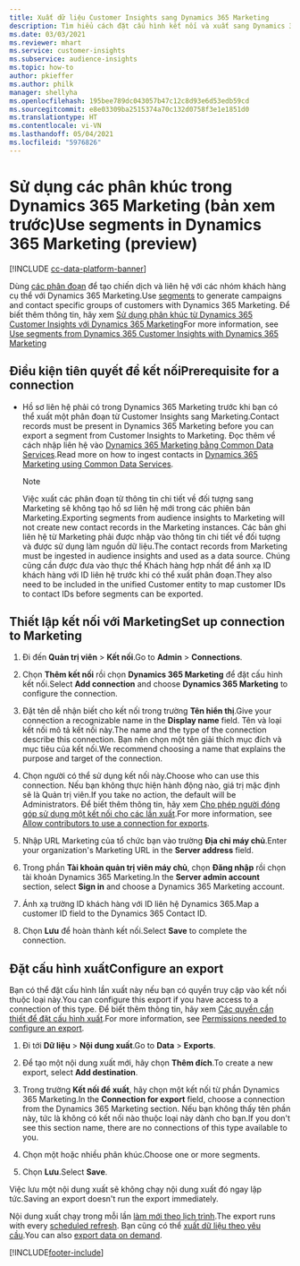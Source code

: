 ```yaml
---
title: Xuất dữ liệu Customer Insights sang Dynamics 365 Marketing
description: Tìm hiểu cách đặt cấu hình kết nối và xuất sang Dynamics 365 Marketing.
ms.date: 03/03/2021
ms.reviewer: mhart
ms.service: customer-insights
ms.subservice: audience-insights
ms.topic: how-to
author: pkieffer
ms.author: philk
manager: shellyha
ms.openlocfilehash: 195bee789dc043057b47c12c8d93e6d53edb59cd
ms.sourcegitcommit: e8e03309ba2515374a70c132d0758f3e1e1851d0
ms.translationtype: HT
ms.contentlocale: vi-VN
ms.lasthandoff: 05/04/2021
ms.locfileid: "5976826"
---
```

# <a name="use-segments-in-dynamics-365-marketing-preview"></a><span data-ttu-id="abc9b-103">Sử dụng các phân khúc trong Dynamics 365 Marketing (bản xem trước)</span><span class="sxs-lookup"><span data-stu-id="abc9b-103">Use segments in Dynamics 365 Marketing (preview)</span></span>

[!INCLUDE [cc-data-platform-banner](../includes/cc-data-platform-banner.md)]

<span data-ttu-id="abc9b-104">Dùng [các phân đoạn](segments.md) để tạo chiến dịch và liên hệ với các nhóm khách hàng cụ thể với Dynamics 365 Marketing.</span><span class="sxs-lookup"><span data-stu-id="abc9b-104">Use [segments](segments.md) to generate campaigns and contact specific groups of customers with Dynamics 365 Marketing.</span></span> <span data-ttu-id="abc9b-105">Để biết thêm thông tin, hãy xem [Sử dụng phân khúc từ Dynamics 365 Customer Insights với Dynamics 365 Marketing](/dynamics365/marketing/customer-insights-segments)</span><span class="sxs-lookup"><span data-stu-id="abc9b-105">For more information, see [Use segments from Dynamics 365 Customer Insights with Dynamics 365 Marketing](/dynamics365/marketing/customer-insights-segments)</span></span>

## <a name="prerequisite-for-a-connection"></a><span data-ttu-id="abc9b-106">Điều kiện tiên quyết để kết nối</span><span class="sxs-lookup"><span data-stu-id="abc9b-106">Prerequisite for a connection</span></span>

- <span data-ttu-id="abc9b-107">Hồ sơ liên hệ phải có trong Dynamics 365 Marketing trước khi bạn có thể xuất một phân đoạn từ Customer Insights sang Marketing.</span><span class="sxs-lookup"><span data-stu-id="abc9b-107">Contact records must be present in Dynamics 365 Marketing before you can export a segment from Customer Insights to Marketing.</span></span> <span data-ttu-id="abc9b-108">Đọc thêm về cách nhập liên hệ vào [Dynamics 365 Marketing bằng Common Data Services](connect-power-query.md).</span><span class="sxs-lookup"><span data-stu-id="abc9b-108">Read more on how to ingest contacts in [Dynamics 365 Marketing using Common Data Services](connect-power-query.md).</span></span>

  > [!NOTE]
  > <span data-ttu-id="abc9b-109">Việc xuất các phân đoạn từ thông tin chi tiết về đối tượng sang Marketing sẽ không tạo hồ sơ liên hệ mới trong các phiên bản Marketing.</span><span class="sxs-lookup"><span data-stu-id="abc9b-109">Exporting segments from audience insights to Marketing will not create new contact records in the Marketing instances.</span></span> <span data-ttu-id="abc9b-110">Các bản ghi liên hệ từ Marketing phải được nhập vào thông tin chi tiết về đối tượng và được sử dụng làm nguồn dữ liệu.</span><span class="sxs-lookup"><span data-stu-id="abc9b-110">The contact records from Marketing must be ingested in audience insights and used as a data source.</span></span> <span data-ttu-id="abc9b-111">Chúng cũng cần được đưa vào thực thể Khách hàng hợp nhất để ánh xạ ID khách hàng với ID liên hệ trước khi có thể xuất phân đoạn.</span><span class="sxs-lookup"><span data-stu-id="abc9b-111">They also need to be included in the unified Customer entity to map customer IDs to contact IDs before segments can be exported.</span></span>

## <a name="set-up-connection-to-marketing"></a><span data-ttu-id="abc9b-112">Thiết lập kết nối với Marketing</span><span class="sxs-lookup"><span data-stu-id="abc9b-112">Set up connection to Marketing</span></span>

1. <span data-ttu-id="abc9b-113">Đi đến **Quản trị viên** > **Kết nối**.</span><span class="sxs-lookup"><span data-stu-id="abc9b-113">Go to **Admin** > **Connections**.</span></span>

1. <span data-ttu-id="abc9b-114">Chọn **Thêm kết nối** rồi chọn **Dynamics 365 Marketing** để đặt cấu hình kết nối.</span><span class="sxs-lookup"><span data-stu-id="abc9b-114">Select **Add connection** and choose **Dynamics 365 Marketing** to configure the connection.</span></span>

1. <span data-ttu-id="abc9b-115">Đặt tên dễ nhận biết cho kết nối trong trường **Tên hiển thị**.</span><span class="sxs-lookup"><span data-stu-id="abc9b-115">Give your connection a recognizable name in the **Display name** field.</span></span> <span data-ttu-id="abc9b-116">Tên và loại kết nối mô tả kết nối này.</span><span class="sxs-lookup"><span data-stu-id="abc9b-116">The name and the type of the connection describe this connection.</span></span> <span data-ttu-id="abc9b-117">Bạn nên chọn một tên giải thích mục đích và mục tiêu của kết nối.</span><span class="sxs-lookup"><span data-stu-id="abc9b-117">We recommend choosing a name that explains the purpose and target of the connection.</span></span>

1. <span data-ttu-id="abc9b-118">Chọn người có thể sử dụng kết nối này.</span><span class="sxs-lookup"><span data-stu-id="abc9b-118">Choose who can use this connection.</span></span> <span data-ttu-id="abc9b-119">Nếu bạn không thực hiện hành động nào, giá trị mặc định sẽ là Quản trị viên.</span><span class="sxs-lookup"><span data-stu-id="abc9b-119">If you take no action, the default will be Administrators.</span></span> <span data-ttu-id="abc9b-120">Để biết thêm thông tin, hãy xem [Cho phép người đóng góp sử dụng một kết nối cho các lần xuất](connections.md#allow-contributors-to-use-a-connection-for-exports).</span><span class="sxs-lookup"><span data-stu-id="abc9b-120">For more information, see [Allow contributors to use a connection for exports](connections.md#allow-contributors-to-use-a-connection-for-exports).</span></span>

1. <span data-ttu-id="abc9b-121">Nhập URL Marketing của tổ chức bạn vào trường **Địa chỉ máy chủ**.</span><span class="sxs-lookup"><span data-stu-id="abc9b-121">Enter your organization's Marketing URL in the **Server address** field.</span></span>

1. <span data-ttu-id="abc9b-122">Trong phần **Tài khoản quản trị viên máy chủ**, chọn **Đăng nhập** rồi chọn tài khoản Dynamics 365 Marketing.</span><span class="sxs-lookup"><span data-stu-id="abc9b-122">In the **Server admin account** section, select **Sign in** and choose a Dynamics 365 Marketing account.</span></span>

1. <span data-ttu-id="abc9b-123">Ánh xạ trường ID khách hàng với ID liên hệ Dynamics 365.</span><span class="sxs-lookup"><span data-stu-id="abc9b-123">Map a customer ID field to the Dynamics 365 Contact ID.</span></span>

1. <span data-ttu-id="abc9b-124">Chọn **Lưu** để hoàn thành kết nối.</span><span class="sxs-lookup"><span data-stu-id="abc9b-124">Select **Save** to complete the connection.</span></span> 

## <a name="configure-an-export"></a><span data-ttu-id="abc9b-125">Đặt cấu hình xuất</span><span class="sxs-lookup"><span data-stu-id="abc9b-125">Configure an export</span></span>

<span data-ttu-id="abc9b-126">Bạn có thể đặt cấu hình lần xuất này nếu bạn có quyền truy cập vào kết nối thuộc loại này.</span><span class="sxs-lookup"><span data-stu-id="abc9b-126">You can configure this export if you have access to a connection of this type.</span></span> <span data-ttu-id="abc9b-127">Để biết thêm thông tin, hãy xem [Các quyền cần thiết để đặt cấu hình xuất](export-destinations.md#set-up-a-new-export).</span><span class="sxs-lookup"><span data-stu-id="abc9b-127">For more information, see [Permissions needed to configure an export](export-destinations.md#set-up-a-new-export).</span></span>

1. <span data-ttu-id="abc9b-128">Đi tới **Dữ liệu** > **Nội dung xuất**.</span><span class="sxs-lookup"><span data-stu-id="abc9b-128">Go to **Data** > **Exports**.</span></span>

1. <span data-ttu-id="abc9b-129">Để tạo một nội dung xuất mới, hãy chọn **Thêm đích**.</span><span class="sxs-lookup"><span data-stu-id="abc9b-129">To create a new export, select **Add destination**.</span></span>

1. <span data-ttu-id="abc9b-130">Trong trường **Kết nối để xuất**, hãy chọn một kết nối từ phần Dynamics 365 Marketing.</span><span class="sxs-lookup"><span data-stu-id="abc9b-130">In the **Connection for export** field, choose a connection from the Dynamics 365 Marketing section.</span></span> <span data-ttu-id="abc9b-131">Nếu bạn không thấy tên phần này, tức là không có kết nối nào thuộc loại này dành cho bạn.</span><span class="sxs-lookup"><span data-stu-id="abc9b-131">If you don't see this section name, there are no connections of this type available to you.</span></span>

1. <span data-ttu-id="abc9b-132">Chọn một hoặc nhiều phân khúc.</span><span class="sxs-lookup"><span data-stu-id="abc9b-132">Choose one or more segments.</span></span>

1. <span data-ttu-id="abc9b-133">Chọn **Lưu**.</span><span class="sxs-lookup"><span data-stu-id="abc9b-133">Select **Save**.</span></span>

<span data-ttu-id="abc9b-134">Việc lưu một nội dung xuất sẽ không chạy nội dung xuất đó ngay lập tức.</span><span class="sxs-lookup"><span data-stu-id="abc9b-134">Saving an export doesn't run the export immediately.</span></span>

<span data-ttu-id="abc9b-135">Nội dung xuất chạy trong mỗi lần [làm mới theo lịch trình](system.md#schedule-tab).</span><span class="sxs-lookup"><span data-stu-id="abc9b-135">The export runs with every [scheduled refresh](system.md#schedule-tab).</span></span> <span data-ttu-id="abc9b-136">Bạn cũng có thể [xuất dữ liệu theo yêu cầu](export-destinations.md#run-exports-on-demand).</span><span class="sxs-lookup"><span data-stu-id="abc9b-136">You can also [export data on demand](export-destinations.md#run-exports-on-demand).</span></span> 

[!INCLUDE[footer-include](../includes/footer-banner.md)]
